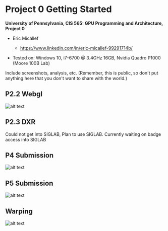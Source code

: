 Project 0 Getting Started
====================

**University of Pennsylvania, CIS 565: GPU Programming and Architecture, Project 0**

* Eric Micallef
  * https://www.linkedin.com/in/eric-micallef-99291714b/
  
* Tested on: Windows 10, i7-6700 @ 3.4GHz 16GB, Nvidia Quadro P1000 (Moore 100B Lab)

Include screenshots, analysis, etc. (Remember, this is public, so don't put
anything here that you don't want to share with the world.)


## P2.2 Webgl

![alt text](https://raw.github.com/micallef25/565_hw0/master/images/Micallef_webgl.PNG)

## P2.3 DXR

Could not get into SIGLAB, Plan to use SIGLAB. Currently waiting on badge access into SIGLAB

## P4 Submission

![alt text](https://raw.github.com/micallef25/565_hw0/master/images/Micallef_Part4.PNG)

## P5 Submission

![alt text](https://raw.github.com/micallef25/565_hw0/master/images/Micallef_Part5.PNG)

## Warping 

![alt text](https://raw.github.com/micallef25/565_hw0/master/images/Micallef_Warp.PNG)

